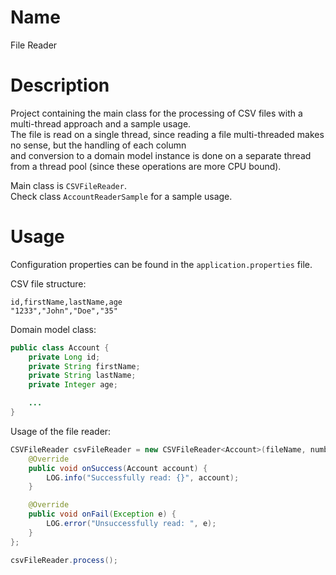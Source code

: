 # Name
File Reader

# Description
Project containing the main class for the processing of CSV files with a multi-thread approach and a sample usage.  
The file is read on a single thread, since reading a file multi-threaded makes no sense, but the handling of each column  
and conversion to a domain model instance is done on a separate thread from a thread pool (since these operations are more CPU bound).  

Main class is `CSVFileReader`.  
Check class `AccountReaderSample` for a sample usage.  

# Usage
Configuration properties can be found in the `application.properties` file.  

CSV file structure:
```csv
id,firstName,lastName,age
"1233","John","Doe","35"
```

Domain model class:
```java
public class Account {
    private Long id;
    private String firstName;
    private String lastName;
    private Integer age;

    ...
}
```

Usage of the file reader:
```java
CSVFileReader csvFileReader = new CSVFileReader<Account>(fileName, numberOfThreads) {
    @Override
    public void onSuccess(Account account) {
        LOG.info("Successfully read: {}", account);
    }

    @Override
    public void onFail(Exception e) {
        LOG.error("Unsuccessfully read: ", e);
    }
};

csvFileReader.process();
```